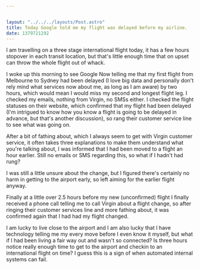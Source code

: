 ```yaml
---


layout: "../../../layouts/Post.astro"
title: Today Google told me my flight was delayed before my airline.
date: 1379721292
---
```

<p class="p1">I am travelling on a three stage international flight today, it has a few hours stopover in each transit location, but that&#39;s little enough time that on upset can throw the whole flight out of whack.<p class="p1">I woke up this morning to see Google Now telling me that my first flight from Melbourne to Sydney had been delayed (I love big data and personally don&#39;t rely mind what services now about me, as long as I am aware) by two hours, which would mean I would miss my second and longest flight leg. I checked my emails, nothing from Virgin, no SMSs either. I checked the flight statuses on their website, which confirmed that my flight had been delayed (I&#39;m intrigued to know how you know a flight is going to be delayed in advance, but that&#39;s another discussion), so rang their customer service line to see what was going on.<p class="p1">After a bit of fathing about, which I always seem to get with Virgin customer service, it often takes three explanations to make them understand what you&#39;re talking about, I was informed that I had been moved to a flight an hour earlier. Still no emails or SMS regarding this, so what if I hadn&#39;t had rung?<p class="p1">I was still a little unsure about the change, but I figured there&#39;s certainly no harm in getting to the airport early, so left aiming for the earlier flight anyway.<p class="p1">Finally at a little over 2.5 hours before my new (unconfirmed) flight I finally received a phone call telling me to call Virgin about a flight change, so after ringing their customer services line and more fathing about, it was confirmed again that I had had my flight changed.<p class="p1">I am lucky to live close to the airport and I am also lucky that I have technology telling me my every move before I even know it myself, but what if I had been living a fair way out and wasn&#39;t so connected? Is three hours notice really enough time to get to the airport and checkin to an international flight on time? I guess this is a sign of when automated internal systems can fail.
